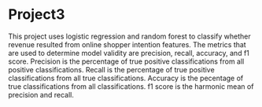 # Project3

This project uses logistic regression and random forest to classify whether revenue resulted from online shopper intention features.
The metrics that are used to determine model validity are precision, recall, accuracy, and f1 score.  Precision is the percentage of true positive classifications 
from all positive classifications.  Recall is the percentage of true positive classifications from all true classifications.  Accuracy is the pecentage of 
true classifications from all classifications.  f1 score is the harmonic mean of precision and recall.  
